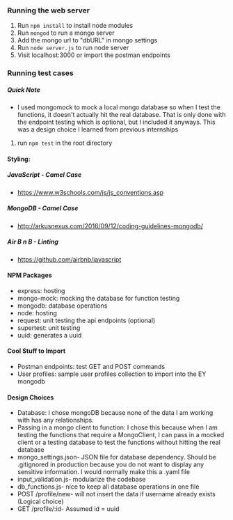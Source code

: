 ### Running the web server

1. Run ```npm install``` to install node modules
2. Run ``mongod`` to run a mongo server
3. Add the mongo url to "dbURL" in mongo settings
4. Run ```node server.js``` to run node server
5. Visit localhost:3000 or import the postman endpoints

### Running test cases

##### Quick Note
 - I used mongomock to mock a local mongo database so when I test the functions, it doesn't actually hit the real database. That is only done with the endpoint testing which is optional, but I included it anyways. This was a design choice I learned from previous internships
 1. run ``npm test`` in the root directory

#### Styling:

##### JavaScript - Camel Case
- https://www.w3schools.com/js/js_conventions.asp

##### MongoDB - Camel Case
- http://arkusnexus.com/2016/09/12/coding-guidelines-mongodb/

##### Air B n B - Linting
- https://github.com/airbnb/javascript

#### NPM Packages
- express: hosting
- mongo-mock: mocking the database for function testing
- mongodb: database operations
- node: hosting
- request: unit testing the api endpoints (optional)
- supertest: unit testing
- uuid: generates a uuid

#### Cool Stuff to Import
- Postman endpoints: test GET and POST commands
- User profiles: sample user profiles collection to import into the EY mongodb

#### Design Choices
- Database: I chose mongoDB because none of the data I am working with has any relationships.
- Passing in a mongo client to function: I chose this because when I am testing the functions that require a MongoClient, I can pass in a mocked client or a testing database to test the functions without hitting the real database
- mongo_settings.json- JSON file for database dependency. Should be .gitignored in production because you do not want to display any sensitive information. I would normally make this a .yaml file
- input_validation.js- modularize the codebase
- db_functions.js- nice to keep all database operations in one file
- POST /profile/new- will not insert the data if username already exists (Logical choice)
- GET /profile/:id- Assumed id = uuid

